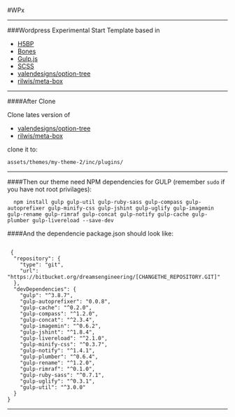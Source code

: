 #WPx

___
###Wordpress Experimental Start Template based in


* [H5BP](https://github.com/h5bp/html5-boilerplate)
* [Bones](https://github.com/eddiemachado/bones)
* [Gulp.js](http://gulpjs.com/)
* [SCSS](http://sass-lang.com/)
* [valendesigns/option-tree](https://github.com/valendesigns/option-tree)
* [rilwis/meta-box](https://github.com/rilwis/meta-box)
___
####After Clone

Clone lates version of

* [valendesigns/option-tree](https://github.com/valendesigns/option-tree)
* [rilwis/meta-box](https://github.com/rilwis/meta-box)

clone it to:

`
assets/themes/my-theme-2/inc/plugins/
`

___
####Then our theme need NPM dependencies for GULP (remember `sudo` if you have not root privilages):

```
  npm install gulp gulp-util gulp-ruby-sass gulp-compass gulp-autoprefixer gulp-minify-css gulp-jshint gulp-uglify gulp-imagemin gulp-rename gulp-rimraf gulp-concat gulp-notify gulp-cache gulp-plumber gulp-livereload --save-dev
```
####And the dependencie package.json should look like:

```

 {
  "repository": {
    "type": "git",
    "url": "https://bitbucket.org/dreamsengineering/[CHANGETHE_REPOSITORY.GIT]"
  },
  "devDependencies": {
    "gulp": "^3.8.7",
    "gulp-autoprefixer": "0.0.8",
    "gulp-cache": "^0.2.0",
    "gulp-compass": "^1.2.0",
    "gulp-concat": "^2.3.4",
    "gulp-imagemin": "^0.6.2",
    "gulp-jshint": "^1.8.4",
    "gulp-livereload": "^2.1.0",
    "gulp-minify-css": "^0.3.7",
    "gulp-notify": "^1.4.1",
    "gulp-plumber": "^0.6.4",
    "gulp-rename": "^1.2.0",
    "gulp-rimraf": "^0.1.0",
    "gulp-ruby-sass": "^0.7.1",
    "gulp-uglify": "^0.3.1",
    "gulp-util": "^3.0.0"
  }
}
```
___